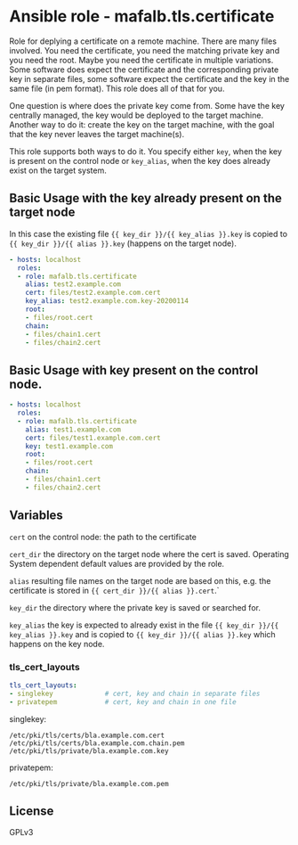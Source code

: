 # Ansible role - mafalb.tls.certificate

Role for deplying a certificate on a remote machine. There are many files involved. You need the certificate, you need the matching private key and you need the root. Maybe you need the certificate in multiple variations. Some software does expect the certificate and the corresponding private key in separate files, some software expect the certificate and the key in the same file (in pem format). This role does all of that for you.

One question is where does the private key come from. Some have the key centrally managed, the key would be deployed to the target machine.
Another way to do it: create the key on the target machine, with the goal that the key never leaves the target machine(s).

This role supports both ways to do it.
You specify either ```key```, when the key is present on the control node or ```key_alias```, when the key does already exist on the target system.

## Basic Usage with the key already present on the target node

In this case the existing file ```{{ key_dir }}/{{ key_alias }}.key``` is copied to ```{{ key_dir }}/{{ alias }}.key``` (happens on the target node).

```yaml
- hosts: localhost
  roles:
  - role: mafalb.tls.certificate
    alias: test2.example.com
    cert: files/test2.example.com.cert
    key_alias: test2.example.com.key-20200114
    root:
    - files/root.cert
    chain:
    - files/chain1.cert
    - files/chain2.cert
```

## Basic Usage with key present on the control node.

```yaml
- hosts: localhost
  roles:
  - role: mafalb.tls.certificate
    alias: test1.example.com
    cert: files/test1.example.com.cert
    key: test1.example.com
    root:
    - files/root.cert
    chain:
    - files/chain1.cert
    - files/chain2.cert
```

## Variables

```cert``` on the control node: the path to the certificate

```cert_dir``` the directory on the target node where the cert is saved. Operating System dependent default values are provided by the role.

```alias``` resulting file names on the target node are based on this, e.g. the certificate is stored in ```{{ cert_dir }}/{{ alias }}.cert```.`

```key_dir``` the directory where the private key is saved or searched for.

```key_alias``` the key is expected to already exist in the file ```{{ key_dir }}/{{ key_alias }}.key``` and is copied to ```{{ key_dir }}/{{ alias }}.key``` which happens on the key node.

### tls_cert_layouts

```yaml
tls_cert_layouts:
- singlekey             # cert, key and chain in separate files
- privatepem            # cert, key and chain in one file
```

singlekey:

```
/etc/pki/tls/certs/bla.example.com.cert
/etc/pki/tls/certs/bla.example.com.chain.pem
/etc/pki/tls/private/bla.example.com.key
```

privatepem:

```
/etc/pki/tls/private/bla.example.com.pem
```

## License

GPLv3
